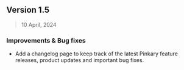 ## Version 1.5
> 10 April, 2024

### Improvements & Bug fixes
- Add a changelog page to keep track of the latest Pinkary feature releases, product updates and important bug fixes.
